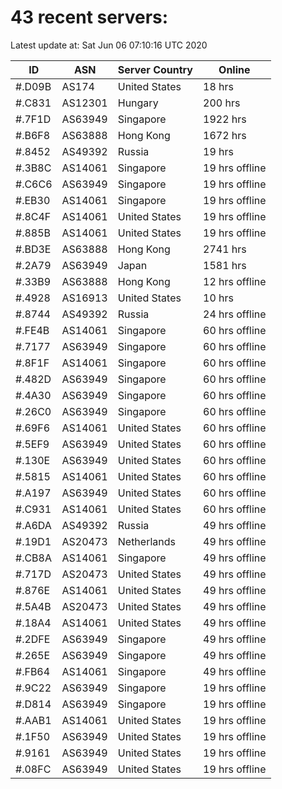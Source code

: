 # 43 recent servers:

Latest update at: Sat Jun 06 07:10:16 UTC 2020

| ID | ASN | Server Country | Online |
| -- | --- | -------------- | ------ |
| #.D09B | AS174 | United States | 18 hrs |
| #.C831 | AS12301 | Hungary | 200 hrs |
| #.7F1D | AS63949 | Singapore | 1922 hrs |
| #.B6F8 | AS63888 | Hong Kong | 1672 hrs |
| #.8452 | AS49392 | Russia | 19 hrs |
| #.3B8C | AS14061 | Singapore | 19 hrs offline |
| #.C6C6 | AS63949 | Singapore | 19 hrs offline |
| #.EB30 | AS14061 | Singapore | 19 hrs offline |
| #.8C4F | AS14061 | United States | 19 hrs offline |
| #.885B | AS14061 | United States | 19 hrs offline |
| #.BD3E | AS63888 | Hong Kong | 2741 hrs |
| #.2A79 | AS63949 | Japan | 1581 hrs |
| #.33B9 | AS63888 | Hong Kong | 12 hrs offline |
| #.4928 | AS16913 | United States | 10 hrs |
| #.8744 | AS49392 | Russia | 24 hrs offline |
| #.FE4B | AS14061 | Singapore | 60 hrs offline |
| #.7177 | AS63949 | Singapore | 60 hrs offline |
| #.8F1F | AS14061 | Singapore | 60 hrs offline |
| #.482D | AS63949 | Singapore | 60 hrs offline |
| #.4A30 | AS63949 | Singapore | 60 hrs offline |
| #.26C0 | AS63949 | Singapore | 60 hrs offline |
| #.69F6 | AS14061 | United States | 60 hrs offline |
| #.5EF9 | AS63949 | United States | 60 hrs offline |
| #.130E | AS63949 | United States | 60 hrs offline |
| #.5815 | AS14061 | United States | 60 hrs offline |
| #.A197 | AS63949 | United States | 60 hrs offline |
| #.C931 | AS14061 | United States | 60 hrs offline |
| #.A6DA | AS49392 | Russia | 49 hrs offline |
| #.19D1 | AS20473 | Netherlands | 49 hrs offline |
| #.CB8A | AS14061 | Singapore | 49 hrs offline |
| #.717D | AS20473 | United States | 49 hrs offline |
| #.876E | AS14061 | United States | 49 hrs offline |
| #.5A4B | AS20473 | United States | 49 hrs offline |
| #.18A4 | AS14061 | United States | 49 hrs offline |
| #.2DFE | AS63949 | Singapore | 49 hrs offline |
| #.265E | AS63949 | Singapore | 49 hrs offline |
| #.FB64 | AS14061 | Singapore | 49 hrs offline |
| #.9C22 | AS63949 | Singapore | 19 hrs offline |
| #.D814 | AS63949 | Singapore | 19 hrs offline |
| #.AAB1 | AS14061 | United States | 19 hrs offline |
| #.1F50 | AS63949 | United States | 19 hrs offline |
| #.9161 | AS63949 | United States | 19 hrs offline |
| #.08FC | AS63949 | United States | 19 hrs offline |

